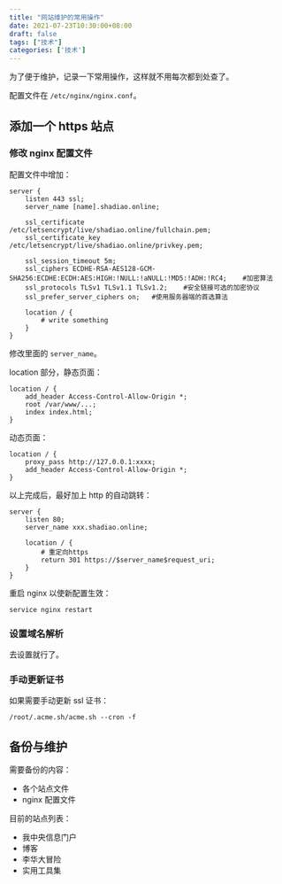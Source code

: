 ```yaml
---
title: "网站维护的常用操作"
date: 2021-07-23T10:30:00+08:00
draft: false
tags: ["技术"]
categories: ['技术']
---
```


为了便于维护，记录一下常用操作，这样就不用每次都到处查了。

<!--more-->

配置文件在 `/etc/nginx/nginx.conf`。

## 添加一个 https 站点

### 修改 nginx 配置文件

配置文件中增加：

```
server {
    listen 443 ssl;
    server_name [name].shadiao.online;

    ssl_certificate /etc/letsencrypt/live/shadiao.online/fullchain.pem;
    ssl_certificate_key /etc/letsencrypt/live/shadiao.online/privkey.pem;

    ssl_session_timeout 5m;
    ssl_ciphers ECDHE-RSA-AES128-GCM-SHA256:ECDHE:ECDH:AES:HIGH:!NULL:!aNULL:!MD5:!ADH:!RC4;    #加密算法
    ssl_protocols TLSv1 TLSv1.1 TLSv1.2;    #安全链接可选的加密协议
    ssl_prefer_server_ciphers on;   #使用服务器端的首选算法

    location / {
        # write something
    }
}

```

修改里面的 `server_name`。

location 部分，静态页面：

```
location / {
    add_header Access-Control-Allow-Origin *;
    root /var/www/...;
    index index.html;
}
```

动态页面：

```
location / {
    proxy_pass http://127.0.0.1:xxxx;
    add_header Access-Control-Allow-Origin *;
}
```

以上完成后，最好加上 http 的自动跳转：

```
server {
    listen 80;
    server_name xxx.shadiao.online;
    
    location / {
        # 重定向https
        return 301 https://$server_name$request_uri;
    }
}
```

重启 nginx 以使新配置生效：

```shell
service nginx restart
```

### 设置域名解析

去设置就行了。

### 手动更新证书

如果需要手动更新 ssl 证书：

```shell
/root/.acme.sh/acme.sh --cron -f
```

## 备份与维护

需要备份的内容：

- 各个站点文件
- nginx 配置文件

目前的站点列表：

- 我中央信息门户
- 博客
- 李华大冒险
- 实用工具集